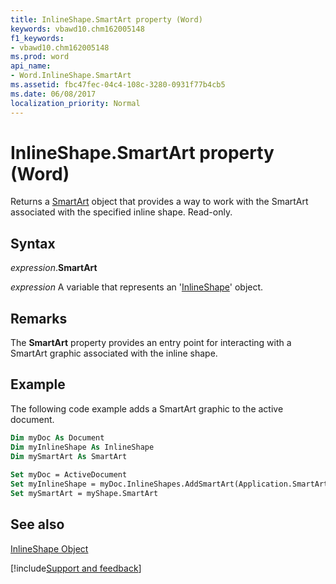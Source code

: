 ```yaml
---
title: InlineShape.SmartArt property (Word)
keywords: vbawd10.chm162005148
f1_keywords:
- vbawd10.chm162005148
ms.prod: word
api_name:
- Word.InlineShape.SmartArt
ms.assetid: fbc47fec-04c4-108c-3280-0931f77b4cb5
ms.date: 06/08/2017
localization_priority: Normal
---
```



# InlineShape.SmartArt property (Word)

Returns a [SmartArt](Office.SmartArt.md) object that provides a way to work with the SmartArt associated with the specified inline shape. Read-only.


## Syntax

_expression_.**SmartArt**

_expression_ A variable that represents an '[InlineShape](Word.InlineShape.md)' object.


## Remarks

The  **SmartArt** property provides an entry point for interacting with a SmartArt graphic associated with the inline shape.


## Example

The following code example adds a SmartArt graphic to the active document.


```vb
Dim myDoc As Document 
Dim myInlineShape As InlineShape 
Dim mySmartArt As SmartArt 
 
Set myDoc = ActiveDocument 
Set myInlineShape = myDoc.InlineShapes.AddSmartArt(Application.SmartArtLayouts(2), myDoc.Paragraphs(2).Range) 
Set mySmartArt = myShape.SmartArt 

```


## See also


[InlineShape Object](Word.InlineShape.md)

[!include[Support and feedback](~/includes/feedback-boilerplate.md)]